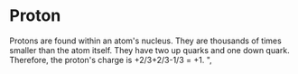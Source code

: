 # Proton

Protons are found within an atom's nucleus. They are thousands of times smaller
than the atom itself. They have two up quarks and one down quark. Therefore, the
proton's charge is +2/3+2/3-1/3 = +1. ",
